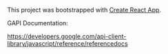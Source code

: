This project was bootstrapped with [Create React App](https://github.com/facebook/create-react-app).

GAPI Documentation:

https://developers.google.com/api-client-library/javascript/reference/referencedocs

